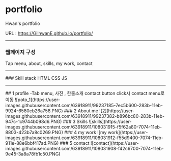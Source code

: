 # portfolio
 Hwan's portfolio

URL : https://GilhwanE.github.io/portfolio/

<hr>

### 웹페이지 구성
Tap menu, about, skills, my work, contact
<hr>
### Skill stack
HTML
CSS
JS

<hr>
## 1 profile
-Tab menu, 사진 , 한줄소개
contact button click시 contact menu로 이동
![poto_1](https://user-images.githubusercontent.com/63918911/99237185-7ec5b600-283b-11eb-9924-6580cb26a758.PNG)
### 2 About me
![2](https://user-images.githubusercontent.com/63918911/99237382-b896bc80-283b-11eb-947c-1c9744b098d6.PNG)
### 3 Skills
![skills](https://user-images.githubusercontent.com/63918911/108031915-f5f62a80-7074-11eb-8803-423b7a8c0269.PNG)
### 4 my work
![my work](https://user-images.githubusercontent.com/63918911/108031912-f55d9400-7074-11eb-911e-88e6bbf417ad.PNG)
### 5 contact
![contact](https://user-images.githubusercontent.com/63918911/108031908-f42c6700-7074-11eb-9e45-3a8a78fb1c50.PNG)

<!-- 
### 1. Home image
![home](https://user-images.githubusercontent.com/63918911/96884384-696b9f00-14bc-11eb-99c7-5d391e2b2103.png)


### 2. Profile image
![profile](https://user-images.githubusercontent.com/63918911/96884415-72f50700-14bc-11eb-8232-ec2cf2b596a7.jpg)


### 3. canvas image
![canvas](https://user-images.githubusercontent.com/63918911/96881008-c6fdec80-14b8-11eb-846f-baf6df68a4a8.png) 

### 4. movie image
![movie_phone](https://user-images.githubusercontent.com/63918911/97980311-ea5b5c80-1e13-11eb-9303-dd7d460bd2e5.png)

### 5. shopping image
![shoppingmall](https://user-images.githubusercontent.com/63918911/99236758-f0513480-283a-11eb-9500-fb3c8fddad25.PNG)

!-->

